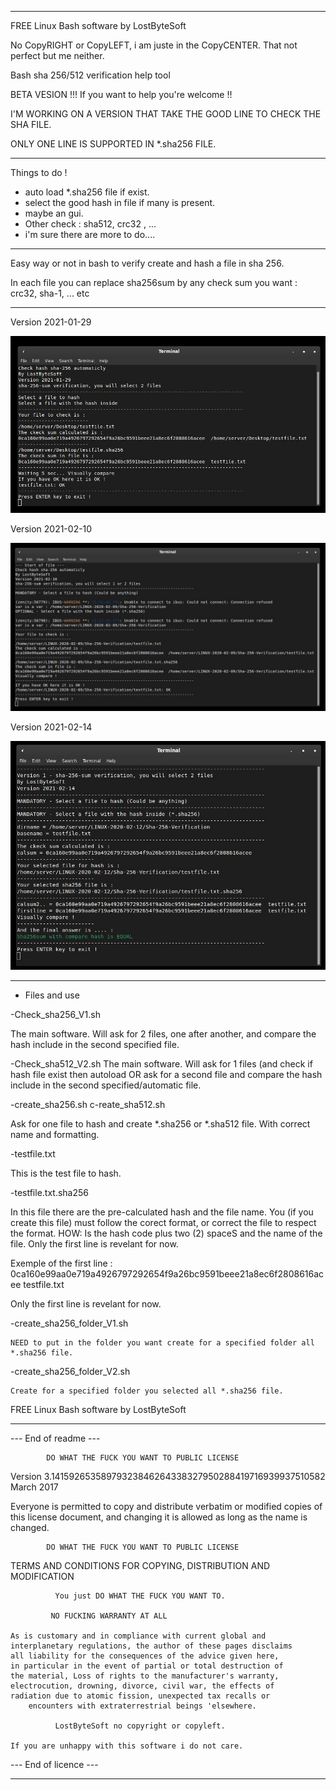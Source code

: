 --------------------------------------------------------------------

FREE Linux Bash software by LostByteSoft

No CopyRIGHT or CopyLEFT, i am juste in the CopyCENTER. That not perfect but me neither.

Bash sha 256/512 verification help tool

BETA VESION !!! If you want to help you're welcome !!

I'M WORKING ON A VERSION THAT TAKE THE GOOD LINE TO CHECK THE SHA FILE.

ONLY ONE LINE IS SUPPORTED IN *.sha256 FILE.

--------------------------------------------------------------------

Things to do !

* auto load *.sha256 file if exist.
* select the good hash in file if many is present.
* maybe an gui.
* Other check : sha512, crc32 , ...
* i'm sure there are more to do....

--------------------------------------------------------------------

Easy way or not in bash to verify create and hash a file in sha 256.

In each file you can replace sha256sum by any check sum you want : crc32, sha-1, ... etc

--------------------------------------------------------------------

Version 2021-01-29

![Screenshot](Picture_5.jpg)

Version 2021-02-10

![Screenshot](Picture_6.jpg)

Version 2021-02-14

![Screenshot](Picture_7.jpg)

--------------------------------------------------------------------

* Files and use

-Check_sha256_V1.sh

The main software. Will ask for 2 files, one after another, and compare the hash include in the second specified file.

-Check_sha512_V2.sh
The main software. Will ask for 1 files (and check if hash file exist then autoload OR ask for a second file and compare the hash include in the second specified/automatic file.

-create_sha256.sh
c-reate_sha512.sh

Ask for one file to hash and create *.sha256 or *.sha512 file. With correct name and formatting.

-testfile.txt

This is the test file to hash.

-testfile.txt.sha256

In this file there are the pre-calculated hash and the file name. You (if you create this file) must follow the corect format, or correct the file to respect the format. HOW: Is the hash code plus two (2) spaceS and the name of the file. Only the first line is revelant for now.

Exemple of the first line : 0ca160e99aa0e719a4926797292654f9a26bc9591beee21a8ec6f2808616acee  testfile.txt

Only the first line is revelant for now.


-create_sha256_folder_V1.sh

	NEED to put in the folder you want create for a specified folder all *.sha256 file.

-create_sha256_folder_V2.sh

	Create for a specified folder you selected all *.sha256 file.


FREE Linux Bash software by LostByteSoft

--------------------------------------------------------------------

--- End of readme ---

            DO WHAT THE FUCK YOU WANT TO PUBLIC LICENSE
   Version 3.14159265358979323846264338327950288419716939937510582
                          March 2017

 Everyone is permitted to copy and distribute verbatim or modified
 copies of this license document, and changing it is allowed as long
 as the name is changed.

            DO WHAT THE FUCK YOU WANT TO PUBLIC LICENSE
   TERMS AND CONDITIONS FOR COPYING, DISTRIBUTION AND MODIFICATION

              You just DO WHAT THE FUCK YOU WANT TO.

		     NO FUCKING WARRANTY AT ALL

	As is customary and in compliance with current global and
	interplanetary regulations, the author of these pages disclaims
	all liability for the consequences of the advice given here,
	in particular in the event of partial or total destruction of
	the material, Loss of rights to the manufacturer's warranty,
	electrocution, drowning, divorce, civil war, the effects of
	radiation due to atomic fission, unexpected tax recalls or
	    encounters with extraterrestrial beings 'elsewhere.

              LostByteSoft no copyright or copyleft.

	If you are unhappy with this software i do not care.
	
--- End of licence ---

--------------------------------------------------------------------
